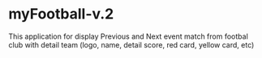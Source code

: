 # myFootball-v.2
This application for display Previous and Next event match from footbal club with detail team (logo, name, detail score, red card, yellow card, etc)
